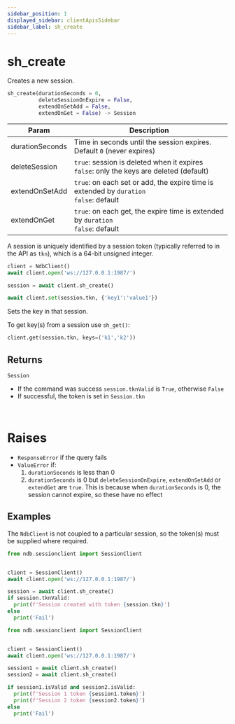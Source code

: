 ```yaml
---
sidebar_position: 1
displayed_sidebar: clientApisSidebar
sidebar_label: sh_create
---
```


# sh_create

Creates a new session.


```py
sh_create(durationSeconds = 0,
          deleteSessionOnExpire = False,
          extendOnSetAdd = False,
          extendOnGet = False) -> Session
```


|Param|Description|
|---|---|
|durationSeconds|Time in seconds until the session expires. Default `0` (never expires)|
|deleteSession|`true`: session is deleted when it expires<br/>`false`: only the keys are deleted (default)|
|extendOnSetAdd|`true`: on each set or add, the expire time is extended by `duration`<br/>`false`: default|
|extendOnGet|`true`: on each get, the expire time is extended by `duration`<br/>`false`: default|

A session is uniquely identified by a session token (typically referred to in the API as `tkn`), which is a 64-bit unsigned integer.


```py
client = NdbClient()
await client.open('ws://127.0.0.1:1987/')

session = await client.sh_create()

await client.set(session.tkn, {'key1':'value1'})
```

Sets the key in that session.

To get key(s) from a session use `sh_get()`:

```py
client.get(session.tkn, keys=('k1','k2'))
```


## Returns

`Session`
- If the command was success `session.tknValid` is `True`, otherwise `False`
- If successful, the token is set in `Session.tkn`

<br/>

# Raises

- `ResponseError` if the query fails
- `ValueError` if:
  1. `durationSeconds` is less than 0
  2. `durationSeconds` is 0 but `deleteSessionOnExpire`, `extendOnSetAdd` or `extendGet` are `true`.
      This is because when `durationSeconds` is 0, the session cannot expire, so these have no effect 



## Examples

The `NdbClient` is not coupled to a particular session, so the token(s) must be supplied where required.


```py title='Create a session'
from ndb.sessionclient import SessionClient


client = SessionClient()
await client.open('ws://127.0.0.1:1987/')

session = await client.sh_create()
if session.tknValid:
  print(f'Session created with token {session.tkn}')
else
  print('Fail')
```


```py title='Create multiple sessions'
from ndb.sessionclient import SessionClient


client = SessionClient()
await client.open('ws://127.0.0.1:1987/')

session1 = await client.sh_create()
session2 = await client.sh_create()

if session1.isValid and session2.isValid:
  print(f'Session 1 token {session1.token}')
  print(f'Session 2 token {session2.token}')
else
  print('Fail')
```